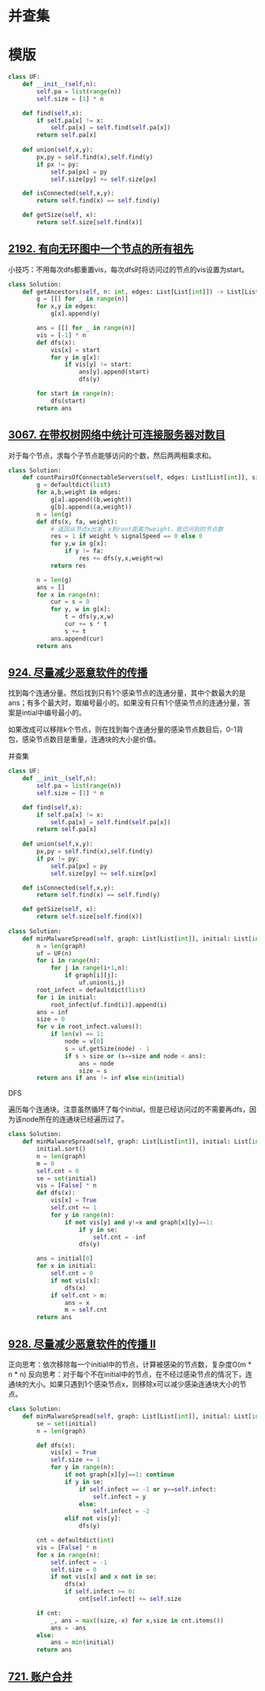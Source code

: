 # 并查集


# 模版
```py
class UF:
    def __init__(self,n):
        self.pa = list(range(n))
        self.size = [1] * n

    def find(self,x):
        if self.pa[x] != x:
            self.pa[x] = self.find(self.pa[x])
        return self.pa[x]
    
    def union(self,x,y):
        px,py = self.find(x),self.find(y)
        if px != py:
            self.pa[px] = py
            self.size[py] += self.size[px]

    def isConnected(self,x,y):
        return self.find(x) == self.find(y)

    def getSize(self, x):
        return self.size[self.find(x)]
```  

## [2192. 有向无环图中一个节点的所有祖先](https://leetcode.cn/problems/all-ancestors-of-a-node-in-a-directed-acyclic-graph/description/)

小技巧：不用每次dfs都重置vis，每次dfs时将访问过的节点的vis设置为start。

```py
class Solution:
    def getAncestors(self, n: int, edges: List[List[int]]) -> List[List[int]]:
        g = [[] for _ in range(n)]
        for x,y in edges:
            g[x].append(y)

        ans = [[] for _ in range(n)]
        vis = [-1] * n
        def dfs(x):
            vis[x] = start
            for y in g[x]:
                if vis[y] != start:
                    ans[y].append(start)
                    dfs(y)

        for start in range(n):
            dfs(start)
        return ans
```

## [3067. 在带权树网络中统计可连接服务器对数目](https://leetcode.cn/problems/count-pairs-of-connectable-servers-in-a-weighted-tree-network/description/)
  
对于每个节点，求每个子节点能够访问的个数，然后两两相乘求和。

```py
class Solution:
    def countPairsOfConnectableServers(self, edges: List[List[int]], signalSpeed: int) -> List[int]:
        g = defaultdict(list)
        for a,b,weight in edges:
            g[a].append((b,weight))
            g[b].append((a,weight))
        n = len(g)
        def dfs(x, fa, weight):
            # 返回从节点x出发，x到root距离为weight，能访问到的节点数
            res = 1 if weight % signalSpeed == 0 else 0
            for y,w in g[x]:
                if y != fa:
                    res += dfs(y,x,weight+w)
            return res

        n = len(g)
        ans = []
        for x in range(n):
            cur = s = 0
            for y, w in g[x]:
                t = dfs(y,x,w)
                cur += s * t
                s += t
            ans.append(cur)
        return ans      
```

## [924. 尽量减少恶意软件的传播](https://leetcode.cn/problems/minimize-malware-spread/description/)

找到每个连通分量。然后找到只有1个感染节点的连通分量，其中个数最大的是ans；有多个最大时，取编号最小的。如果没有只有1个感染节点的连通分量，答案是intial中编号最小的。

如果改成可以移除k个节点，则在找到每个连通分量的感染节点数目后，0-1背包，感染节点数目是重量，连通块的大小是价值。

并查集
```py
class UF:
    def __init__(self,n):
        self.pa = list(range(n))
        self.size = [1] * n

    def find(self,x):
        if self.pa[x] != x:
            self.pa[x] = self.find(self.pa[x])
        return self.pa[x]
    
    def union(self,x,y):
        px,py = self.find(x),self.find(y)
        if px != py:
            self.pa[px] = py
            self.size[py] += self.size[px]

    def isConnected(self,x,y):
        return self.find(x) == self.find(y)

    def getSize(self, x):
        return self.size[self.find(x)]
        
class Solution:
    def minMalwareSpread(self, graph: List[List[int]], initial: List[int]) -> int:
        n = len(graph)
        uf = UF(n)
        for i in range(n):
            for j in range(i+1,n):
                if graph[i][j]:
                    uf.union(i,j)
        root_infect = defaultdict(list)
        for i in initial:
            root_infect[uf.find(i)].append(i)
        ans = inf
        size = 0
        for v in root_infect.values():
            if len(v) == 1:
                node = v[0]
                s = uf.getSize(node) - 1
                if s > size or (s==size and node < ans):
                    ans = node
                    size = s
        return ans if ans != inf else min(initial)
```

DFS

遍历每个连通块。注意虽然循环了每个initial，但是已经访问过的不需要再dfs，因为该node所在的连通块已经遍历过了。

```py
class Solution:
    def minMalwareSpread(self, graph: List[List[int]], initial: List[int]) -> int:
        initial.sort()
        n = len(graph)
        m = 0
        self.cnt = 0
        se = set(initial)
        vis = [False] * n
        def dfs(x):
            vis[x] = True
            self.cnt += 1
            for y in range(n):
                if not vis[y] and y!=x and graph[x][y]==1:
                    if y in se:
                        self.cnt = -inf
                    dfs(y)

        ans = initial[0]
        for x in initial:
            self.cnt = 0
            if not vis[x]:
                dfs(x)
            if self.cnt > m:
                ans = x
                m = self.cnt
        return ans
```

## [928. 尽量减少恶意软件的传播 II](https://leetcode.cn/problems/minimize-malware-spread-ii/description/)

正向思考：依次移除每一个initial中的节点，计算被感染的节点数，复杂度O(m * n * n)
反向思考：对于每个不在initial中的节点，在不经过感染节点的情况下，连通块的大小。如果只遇到1个感染节点x，则移除x可以减少感染连通块大小的节点。

```py
class Solution:
    def minMalwareSpread(self, graph: List[List[int]], initial: List[int]) -> int:
        se = set(initial)
        n = len(graph)

        def dfs(x):
            vis[x] = True
            self.size += 1
            for y in range(n):
                if not graph[x][y]==1: continue
                if y in se:
                    if self.infect == -1 or y==self.infect:
                        self.infect = y
                    else:
                        self.infect = -2
                elif not vis[y]:
                    dfs(y)

        cnt = defaultdict(int)
        vis = [False] * n
        for x in range(n):
            self.infect = -1
            self.size = 0
            if not vis[x] and x not in se:
                dfs(x)
                if self.infect >= 0:
                    cnt[self.infect] += self.size

        if cnt:
            _, ans = max((size,-x) for x,size in cnt.items())
            ans = -ans
        else:
            ans = min(initial)
        return ans
```

## [721\. 账户合并](https://leetcode.cn/problems/accounts-merge/)